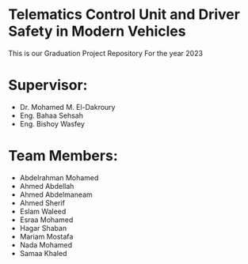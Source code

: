 # Telematics Control Unit and Driver Safety in Modern Vehicles
This is our Graduation Project Repository For the year 2023

# Supervisor:
- Dr. Mohamed M. El-Dakroury
- Eng. Bahaa Sehsah
- Eng. Bishoy Wasfey

# Team Members:
- Abdelrahman Mohamed
- Ahmed Abdellah
- Ahmed Abdelmaneam
- Ahmed Sherif
- Eslam Waleed
- Esraa Mohamed
- Hagar Shaban
- Mariam Mostafa
- Nada Mohamed
- Samaa Khaled
